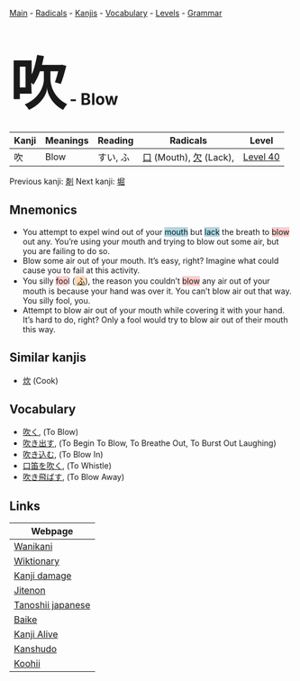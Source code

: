 <style> bigfont {font-size: 100px}</style>
[Main](../README.md) -
[Radicals](../radicals.md) -
[Kanjis](../kanjis.md) -
[Vocabulary](../vocabulary.md) -
[Levels](../levels.md) -
[Grammar](../grammar.md)
# <bigfont> 吹</bigfont> - Blow 

| Kanji | Meanings | Reading | Radicals | Level |
| --- | --- | --- | --- | --- |
| 吹 | Blow | すい, ふ | [口](../radicals/口.md) (Mouth), [欠](../radicals/欠.md) (Lack),  | [Level 40](../levels/wk_level40.md) |

Previous kanji: [剤](剤.md) Next kanji: [堀](堀.md) 

## Mnemonics
 * You attempt to expel wind out of your <span style="background-color:#ADD8E6"> mouth</span> but <span style="background-color:#ADD8E6"> lack</span> the breath to <span style="background-color:#ffcccb"> blow</span> out any. You’re using your mouth and trying to blow out some air, but you are failing to do so.
* Blow some air out of your mouth. It’s easy, right? Imagine what could cause you to fail at this activity.
* You silly <span style="background-color:#ffcccb"> foo</span>l (<span style="background-color:#fed8b1"> [ふ](https://jisho.org/search/ふ)</span>), the reason you couldn’t <span style="background-color:#ffcccb"> blow</span> any air out of your mouth is because your hand was over it. You can’t blow air out that way. You silly fool, you.
* Attempt to blow air out of your mouth while covering it with your hand. It’s hard to do, right? Only a fool would try to blow air out of their mouth this way.


## Similar kanjis
 * [炊](炊.md) (Cook)


## Vocabulary
 * [吹く](../vocabulary/吹.md), (To Blow)
* [吹き出す](../vocabulary/吹.md), (To Begin To Blow, To Breathe Out, To Burst Out Laughing)
* [吹き込む](../vocabulary/吹.md), (To Blow In)
* [口笛を吹く](../vocabulary/吹.md), (To Whistle)
* [吹き飛ばす](../vocabulary/吹.md), (To Blow Away)



## Links 

| Webpage |
| --- |
| [Wanikani          ](https://www.wanikani.com/kanji/吹) |
| [Wiktionary        ](https://en.wiktionary.org/wiki/吹) |
| [Kanji damage      ](http://www.kanjidamage.com/kanji/search?utf8=✓&q=吹) |
| [Jitenon           ](https://jitenon.com/kanji/吹) |
| [Tanoshii japanese ](https://www.tanoshiijapanese.com/dictionary/kanji.cfm?k=吹) |
| [Baike             ](https://baike.baidu.com/item/吹) |
| [Kanji Alive       ](https://app.kanjialive.com/吹) |
| [Kanshudo          ](https://www.kanshudo.com/searchmn?q=吹) |
| [Koohii            ](https://kanji.koohii.com/study/kanji/吹) |
